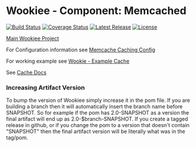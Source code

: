 # Wookiee - Component: Memcached

[![Build Status](https://travis-ci.org/oracle/wookiee-cache-memcache.svg?branch=master)](https://travis-ci.org/oracle/wookiee-cache-memcache) [![Coverage Status](https://coveralls.io/repos/oracle/wookiee-cache-memcache/badge.svg?branch=master&service=github)](https://coveralls.io/github/oracle/wookiee-cache-memcache?branch=master) [![Latest Release](https://img.shields.io/github/release/oracle/wookiee-cache-memcache.svg)](https://github.com/oracle/wookiee-cache-memcache/releases) [![License](http://img.shields.io/:license-Apache%202-red.svg)](http://www.apache.org/licenses/LICENSE-2.0.txt)

[Main Wookiee Project](https://github.com/oracle/wookiee)

For Configuration information see [Memcache Caching Config](docs/config.md)

For working example see [Wookie - Example Cache](example-caching)

See [Cache Docs](../wookiee-cache/README.md)

### Increasing Artifact Version
To bump the version of Wookiee simply increase it in the pom file. If you are
building a branch then it will automatically insert the branch name before SNAPSHOT.
So for example if the pom has 2.0-SNAPSHOT as a version the final artifact will end up
as 2.0-$branch-SNAPSHOT. If you create a tagged release in github, or if you change the
pom to a version that doesn't contain "SNAPSHOT" then the final artifact version will 
be literally what was in the tag/pom.
